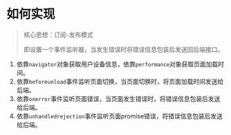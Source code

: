 # 如何实现

> 核心思想：订阅-发布模式
> 
> 即设置一个事件监听器，当发生错误时将错误信息包装后发送回后端接口。

1. 依靠`navigator`对象获取用户设备信息，依靠`performance`对象获取页面加载时间。
2. 依靠`beforeunload`事件监听页面切换，当页面切换时，将页面加载时间发送给后端。
3. 依靠`onerror`事件监听页面错误，当页面发生错误时，将错误信息包装后发送给后端。
4. 依靠`unhandledrejection`事件监听页面promise错误，将错误信息包装后发送给后端。
